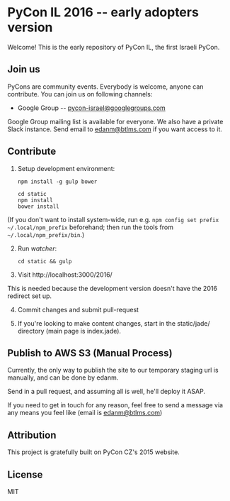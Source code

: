 <!-- [![Circle CI](https://circleci.com/gh/pyvec/cz.pycon.org-2015.svg?style=svg)](https://circleci.com/gh/pyvec/cz.pycon.org-2015) -->

PyCon IL 2016 -- early adopters version
=======================================

<!-- Welcome! It's really going to happen this year. The Czech PyCon, local Python conference for anyone interested in Python programming language. -->
Welcome! This is the early repository of PyCon IL, the first Israeli PyCon.

Join us
-------

PyCons are community events. Everybody is welcome, anyone can contribute. You can join us on following channels:

- Google Group -- [pycon-israel@googlegroups.com](https://groups.google.com/forum/#!forum/pycon-israel)

Google Group mailing list is available for everyone. 
We also have a private Slack instance. Send email to edanm@btlms.com if you want access to it.

Contribute
----------

1. Setup development environment:

    ```
    npm install -g gulp bower

    cd static
    npm install
    bower install
    ```

  (If you don't want to install system-wide, run e.g. `npm config set prefix ~/.local/npm_prefix` beforehand; then run the tools from `~/.local/npm_prefix/bin`.)

2. Run *watcher*:

    ```
    cd static && gulp
    ```

3. Visit http://localhost:3000/2016/

 This is needed because the development version doesn't have the 2016 redirect set up.

4. Commit changes and submit pull-request

5. If you're looking to make content changes, start in the
   static/jade/ directory (main page is index.jade). 

Publish to AWS S3 (Manual Process)
------------------------------------------

Currently, the only way to publish the site to our temporary staging url is
manually, and can be done by edanm.

Send in a pull request, and assuming all is well, he'll deploy it ASAP.

If you need to get in touch for any reason, feel free to send a message via
any means you feel like (email is edanm@btlms.com)


Attribution 
------------

This project is gratefully built on PyCon CZ's 2015 website.

License
-------

MIT
